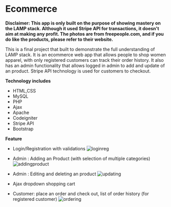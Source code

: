 # Ecommerce 


**Disclaimer: This app is only built on the purpose of showing mastery on the LAMP stack. Although it used Stripe API for transactions, it doesn't aim at making any profit. The photos are from freepeople.com, and if you do like the products, please refer to their website.** 

This is a final project that built to demonstrate the full understanding of LAMP stack. It is an ecommerce web app that allows people to shop women apparel, with only registered customers can track their order history. It also has an admin
functionality that allows logged in admin to add and update of an product. Stripe API technology is used for customers to checkout.




**Technology includes**
- HTML,CSS
- MySQL
- PHP
- Ajax
- Apache
- Codeigniter
- Stripe API
- Bootstrap



**Feature**
- Login/Registration with validations
![loginreg](https://cloud.githubusercontent.com/assets/15684513/13445466/1f4c6574-dfc1-11e5-8220-98fb06c6b705.gif)

- Admin : Adding an Product (with selection of multiple categories) 
![addingproduct](https://cloud.githubusercontent.com/assets/15684513/13445555/c06b68a6-dfc1-11e5-8078-4363fe0c9719.gif)


- Admin : Editing and deleting an product
![updating](https://cloud.githubusercontent.com/assets/15684513/13445656/5a6c7b52-dfc2-11e5-9bde-dee33e874841.gif)


- Ajax dropdown shopping cart 
- Customer: place an order and check out, list of order history (for registered customer)
![ordering](https://cloud.githubusercontent.com/assets/15684513/13445832/7c5d3778-dfc3-11e5-84ad-e172eaa7cf7f.gif)
